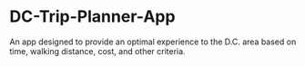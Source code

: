 # DC-Trip-Planner-App
An app designed to provide an optimal experience to the D.C. area based on time, walking distance, cost, and other criteria.
